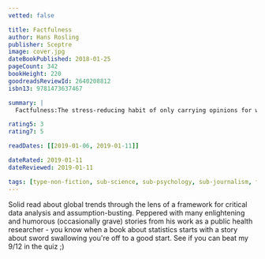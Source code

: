 ```yaml
---
vetted: false

title: Factfulness
author: Hans Rosling
publisher: Sceptre
image: cover.jpg
dateBookPublished: 2018-01-25
pageCount: 342
bookHeight: 220
goodreadsReviewId: 2640208812
isbn13: 9781473637467

summary: |
  Factfulness:The stress-reducing habit of only carrying opinions for which you have strong supporting facts. When asked simple questions about global trends - why the world's population is increasing; how many young women go to school; how many of us live in poverty - we systematically get the answers wrong. So wrong that a chimpanzee choosing answers at random will consistently outguess journalists, Nobel laureates, and investment bankers. In Factfulness, Professor of International Health and a man who can make data sing, Hans Rosling, together with his two long-time collaborators Anna and Ola, offers a radical new explanation of why this happens, and reveals the ten instincts that distort our perspective. It turns out that the world, for all its imperfections, is in a much better state than we might think. But when we worry about everything all the time instead of embracing a worldview based on facts, we can lose our ability to focus on the things that threaten us most. Inspiring and revelatory, filled with lively anecdotes and moving stories, Factfulness is an urgent and essential book that will change the way you see the world.

rating5: 3
rating7: 5

readDates: [[2019-01-06, 2019-01-11]]

dateRated: 2019-01-11
dateReviewed: 2019-01-11

tags: [type-non-fiction, sub-science, sub-psychology, sub-journalism, form-hardback, sub-medical, on-loan, sub-environmental]
---
```


Solid read about global trends through the lens of a framework for critical data analysis and assumption-busting. Peppered with many enlightening and humorous (occasionally grave) stories from his work as a public health researcher - you know when a book about statistics starts with a story about sword swallowing you're off to a good start. See if you can beat my 9/12 in the quiz ;)
